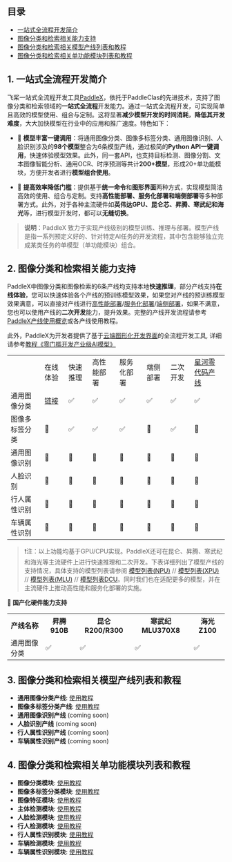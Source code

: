 
## 目录
- [一站式全流程开发简介](#1)
- [图像分类和检索相关能力支持](#2)
- [图像分类和检索相关模型产线列表和教程](#3)
- [图像分类和检索相关单功能模块列表和教程](#4)

<a name="1"></a>

## 1. 一站式全流程开发简介

飞桨一站式全流程开发工具[PaddleX](https://github.com/PaddlePaddle/PaddleX/tree/release/3.0-beta1)，依托于PaddleClas的先进技术，支持了图像分类和检索领域的**一站式全流程**开发能力。通过一站式全流程开发，可实现简单且高效的模型使用、组合与定制。这将显著**减少模型开发的时间消耗**，**降低其开发难度**，大大加快模型在行业中的应用和推广速度。特色如下：

* 🎨 **模型丰富一键调用**：将通用图像分类、图像多标签分类、通用图像识别、人脸识别涉及的**98个模型**整合为6条模型产线，通过极简的**Python API一键调用**，快速体验模型效果。此外，同一套API，也支持目标检测、图像分割、文本图像智能分析、通用OCR、时序预测等共计**200+模型**，形成20+单功能模块，方便开发者进行**模型组合使用**。

* 🚀 **提高效率降低门槛**：提供基于**统一命令**和**图形界面**两种方式，实现模型简洁高效的使用、组合与定制。支持**高性能部署、服务化部署和端侧部署**等多种部署方式。此外，对于各种主流硬件如**英伟达GPU、昆仑芯、昇腾、寒武纪和海光**等，进行模型开发时，都可以**无缝切换**。

>**说明**：PaddleX 致力于实现产线级别的模型训练、推理与部署。模型产线是指一系列预定义好的、针对特定AI任务的开发流程，其中包含能够独立完成某类任务的单模型（单功能模块）组合。

<a name="2"></a>

## 2. 图像分类和检索相关能力支持

PaddleX中图像分类和图像检索的6条产线均支持本地**快速推理**，部分产线支持**在线体验**，您可以快速体验各个产线的预训练模型效果，如果您对产线的预训练模型效果满意，可以直接对产线进行[高性能部署](https://github.com/PaddlePaddle/PaddleX/blob/release/3.0-beta1/docs/pipeline_deploy/high_performance_deploy.md)/[服务化部署](https://github.com/PaddlePaddle/PaddleX/blob/release/3.0-beta1/docs/pipeline_deploy/service_deploy.md)/[端侧部署](https://github.com/PaddlePaddle/PaddleX/blob/release/3.0-beta1/docs/pipeline_deploy/lite_deploy.md)，如果不满意，您也可以使用产线的**二次开发**能力，提升效果。完整的产线开发流程请参考[PaddleX产线使用概览](https://github.com/PaddlePaddle/PaddleX/blob/release/3.0-beta1/docs/pipeline_usage/pipeline_develop_guide.md)或各产线使用教程。

此外，PaddleX为开发者提供了基于[云端图形化开发界面](https://aistudio.baidu.com/pipeline/mine)的全流程开发工具, 详细请参考[教程《零门槛开发产业级AI模型》](https://aistudio.baidu.com/practical/introduce/546656605663301)


<table >
    <tr>
        <td></td>
        <td>在线体验</td>
        <td>快速推理</td>
        <td>高性能部署</td>
        <td>服务化部署</td>
        <td>端侧部署</td>
        <td>二次开发</td>
        <td><a href = "https://aistudio.baidu.com/pipeline/mine">星河零代码产线</a></td>
    </tr>
<tr>
        <td>通用图像分类</td>
        <td><a href = "https://aistudio.baidu.com/community/app/100061/webUI?source=appMineRecent">链接</a></td>
        <td>✅</td>
        <td>✅</td>
        <td>✅</td>
        <td>✅</td>
        <td>✅</td>
        <td>✅</td>
    </tr>
        <tr>
        <td>图像多标签分类</td>
        <td>🚧</td>
        <td>✅</td>
        <td>✅</td>
        <td>✅</td>
        <td>🚧</td>
        <td>✅</td>
        <td>🚧</td>
    </tr>
    <tr>
        <td>通用图像识别</td>
        <td>🚧</td>
        <td>🚧</td>
        <td>🚧</td>
        <td>🚧</td>
        <td>🚧</td>
        <td>🚧</td>
        <td>🚧</td>
    </tr>
    <tr>
        <td>人脸识别</td>
        <td>🚧</td>
        <td>🚧</td>
        <td>🚧</td>
        <td>🚧</td>
        <td>🚧</td>
        <td>🚧</td>
        <td>🚧</td>
    </tr>
        <tr>
        <td>行人属性识别</td>
        <td>🚧</td>
        <td>🚧</td>
        <td>🚧</td>
        <td>🚧</td>
        <td>🚧</td>
        <td>🚧</td>
        <td>🚧</td>
    </tr>
    <tr>
        <td>车辆属性识别</td>
        <td>🚧</td>
        <td>🚧</td>
        <td>🚧</td>
        <td>🚧</td>
        <td>🚧</td>
        <td>🚧</td>
        <td>🚧</td>
    </tr>

    
</table>

> ❗注：以上功能均基于GPU/CPU实现。PaddleX还可在昆仑、昇腾、寒武纪和海光等主流硬件上进行快速推理和二次开发。下表详细列出了模型产线的支持情况，具体支持的模型列表请参阅 [模型列表(NPU)](https://github.com/PaddlePaddle/PaddleX/blob/release/3.0-beta1/docs/support_list/model_list_npu.md) // [模型列表(XPU)](https://github.com/PaddlePaddle/PaddleX/blob/release/3.0-beta1/docs/support_list/model_list_xpu.md) // [模型列表(MLU)](https://github.com/PaddlePaddle/PaddleX/blob/release/3.0-beta1/docs/support_list/model_list_mlu.md) // [模型列表DCU](https://github.com/PaddlePaddle/PaddleX/blob/release/3.0-beta1/docs/support_list/model_list_dcu.md)。同时我们也在适配更多的模型，并在主流硬件上推动高性能和服务化部署的实施。


**🚀 国产化硬件能力支持**

<table>
  <tr>
    <th>产线名称</th>
    <th>昇腾 910B</th>
    <th>昆仑 R200/R300</th>
    <th>寒武纪 MLU370X8</th>
    <th>海光 Z100</th>
  </tr>
  <tr>
    <td>通用图像分类</td>
    <td>✅</td>
    <td>✅</td>
    <td>✅</td>
    <td>✅</td>
  </tr>
</table>

<a name="3"></a>

## 3. 图像分类和检索相关模型产线列表和教程

- **通用图像分类产线**: [使用教程](https://github.com/PaddlePaddle/PaddleX/blob/release/3.0-beta1/docs/pipeline_usage/tutorials/cv_pipelines/image_classification.md)
- **图像多标签分类产线**: [使用教程](https://github.com/PaddlePaddle/PaddleX/blob/release/3.0-beta1/docs/pipeline_usage/tutorials/cv_pipelines/image_multi_label_classification.md)
- **通用图像识别产线** (coming soon)
- **人脸识别产线** (coming soon)
- **行人属性识别产线** (coming soon)
- **车辆属性识别产线** (coming soon)

<a name="4"></a>

## 4. 图像分类和检索相关单功能模块列表和教程

- **图像分类模块**: [使用教程](https://github.com/PaddlePaddle/PaddleX/blob/release/3.0-beta1/docs/module_usage/tutorials/cv_modules/image_classification.md)
- **图像多标签分类模块**: [使用教程](https://github.com/PaddlePaddle/PaddleX/blob/release/3.0-beta1/docs/module_usage/tutorials/cv_modules/ml_classification.md)
- **图像特征模块**: [使用教程](https://github.com/PaddlePaddle/PaddleX/blob/release/3.0-beta1/docs/module_usage/tutorials/cv_modules/image_feature.md)
- **主体检测模块**: [使用教程](https://github.com/PaddlePaddle/PaddleX/blob/release/3.0-beta1/docs/module_usage/tutorials/cv_modules/mainbody_detection.md)
- **人脸检测模块**: [使用教程](https://github.com/PaddlePaddle/PaddleX/blob/release/3.0-beta1/docs/module_usage/tutorials/cv_modules/face_detection.md)
- **行人检测模块**: [使用教程](https://github.com/PaddlePaddle/PaddleX/blob/release/3.0-beta1/docs/module_usage/tutorials/cv_modules/human_detection.md)
- **行人属性识别模块**: [使用教程](https://github.com/PaddlePaddle/PaddleX/blob/release/3.0-beta1/docs/module_usage/tutorials/cv_modules/pedestrian_attribute_recognition.md)
- **车辆检测模块**: [使用教程](https://github.com/PaddlePaddle/PaddleX/blob/release/3.0-beta1/docs/module_usage/tutorials/cv_modules/vehicle_detection.md)
- **车辆属性识别模块**: [使用教程](https://github.com/PaddlePaddle/PaddleX/blob/release/3.0-beta1/docs/module_usage/tutorials/cv_modules/vehicle_attribute_recognition.md)
